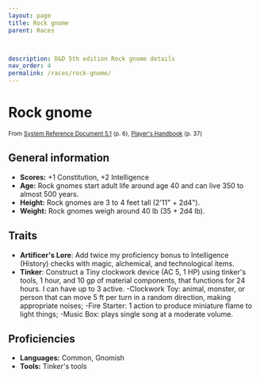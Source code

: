 ```yaml
---
layout: page
title: Rock gnome
parent: Races



description: D&D 5th edition Rock gnome details
nav_order: 4
permalink: /races/rock-gnome/
---
```


# Rock gnome

<small>From <a target="_blank" href="https://media.wizards.com/2016/downloads/DND/SRD-OGL_V5.1.pdf">System Reference Document 5.1</a> (p. 6), <a target="_blank" href="https://dnd.wizards.com/products/tabletop-games/rpg-products/rpg_playershandbook">Player's Handbook</a> (p. 37)</small>


## General information

- **Scores:** +1 Constitution, +2 Intelligence
- **Age:** Rock gnomes start adult life around age 40 and can live 350 to almost 500 years.
- **Height:** Rock gnomes are 3 to 4 feet tall (2'11" + 2d4").
- **Weight:** Rock gnomes weigh around 40 lb (35 + 2d4 lb).

## Traits

- **Artificer's Lore**: Add twice my proficiency bonus to Intelligence (History) checks with magic, alchemical, and technological items.
- **Tinker**: Construct a Tiny clockwork device (AC 5, 1 HP) using tinker's tools, 1 hour, and 10 gp of material components, that functions for 24 hours. I can have up to 3 active. -Clockwork Toy: animal, monster, or person that can move 5 ft per turn in a random direction, making appropriate noises; -Fire Starter: 1 action to produce miniature flame to light things; -Music Box: plays single song at a moderate volume.

## Proficiencies

- **Languages:** Common, Gnomish
- **Tools:** Tinker's tools